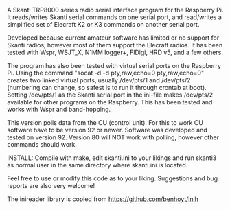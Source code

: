 A Skanti TRP8000 series radio serial interface program for the Raspberry Pi. 
It reads/writes Skanti serial commands on one serial port, and read/writes a simplified set of Elecraft K2 or K3 
commands on another serial port. 
 
Developed because current amateur software has limited or no support for Skanti radios, however
most of them support the Elecraft radios. It has been tested with Wspr, WSJT_X, N1MM logger+, 
FlDigi, HRD v5, and a few others.

The program has also been tested with virtual serial ports on the Raspberry Pi. Using the command
"socat -d -d pty,raw,echo=0 pty,raw,echo=0" creates two linked virtual ports, usually /dev/pts/1 and /dev/pts/2
(numbering can change, so safest is to run it through crontab at boot). Setting /dev/pts/1 as the Skanti serial port
in the ini-file makes /dev/pts/2 available for other programs on the Raspberry. This has been tested and works 
with Wspr and band-hopping.
 
This version polls data from the CU (control unit). For this to work CU software have to be
version 92 or newer. Software was developed and tested on version 92. Version 80 will NOT work
with polling, however other commands should work.
 
INSTALL: Compile with make, edit skanti.ini to your likings and run skanti3 as normal user 
in the same directory where skanti.ini is located.

Feel free to use or modify this code as to your liking. Suggestions and bug reports are also very welcome!
 
The inireader library is copied from https://github.com/benhoyt/inih

